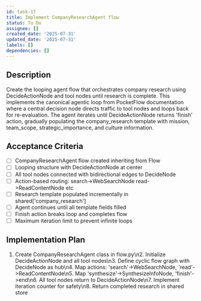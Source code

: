 ```yaml
---
id: task-17
title: Implement CompanyResearchAgent flow
status: To Do
assignee: []
created_date: '2025-07-31'
updated_date: '2025-07-31'
labels: []
dependencies: []
---
```


## Description

Create the looping agent flow that orchestrates company research using DecideActionNode and tool nodes until research is complete. This implements the canonical agentic loop from PocketFlow documentation where a central decision node directs traffic to tool nodes and loops back for re-evaluation. The agent iterates until DecideActionNode returns 'finish' action, gradually populating the company_research template with mission, team_scope, strategic_importance, and culture information.
## Acceptance Criteria

- [ ] CompanyResearchAgent flow created inheriting from Flow
- [ ] Looping structure with DecideActionNode at center
- [ ] All tool nodes connected with bidirectional edges to DecideNode
- [ ] Action-based routing: search->WebSearchNode read->ReadContentNode etc
- [ ] Research template populated incrementally in shared['company_research']
- [ ] Agent continues until all template fields filled
- [ ] Finish action breaks loop and completes flow
- [ ] Maximum iteration limit to prevent infinite loops

## Implementation Plan

1. Create CompanyResearchAgent class in flow.py\n2. Initialize DecideActionNode and all tool nodes\n3. Define cyclic flow graph with DecideNode as hub\n4. Map actions: 'search'->WebSearchNode, 'read'->ReadContentNode\n5. Map 'synthesize'->SynthesizeInfoNode, 'finish'->end\n6. All tool nodes return to DecideActionNode\n7. Implement iteration counter for safety\n8. Return completed research in shared store
